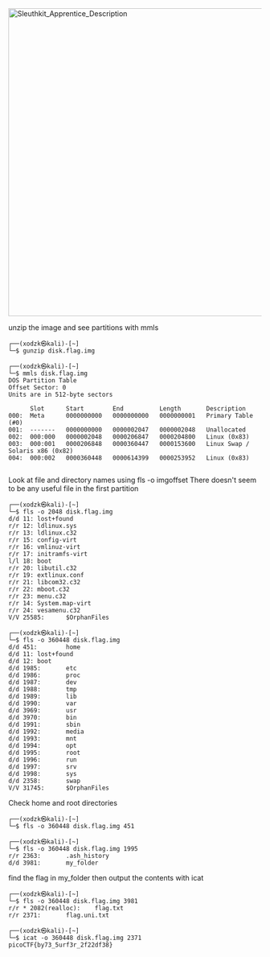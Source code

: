 
<img width="612" alt="Sleuthkit_Apprentice_Description" src="https://github.com/sahinyurek/picoCTF-writeups/assets/62119201/e4309d4c-9814-4c28-97b4-c6c51978597f">




unzip the image and see partitions with mmls

```shell
┌──(xodzk㉿kali)-[~]
└─$ gunzip disk.flag.img

┌──(xodzk㉿kali)-[~]
└─$ mmls disk.flag.img
DOS Partition Table
Offset Sector: 0
Units are in 512-byte sectors

      Slot      Start        End          Length       Description
000:  Meta      0000000000   0000000000   0000000001   Primary Table (#0)
001:  -------   0000000000   0000002047   0000002048   Unallocated
002:  000:000   0000002048   0000206847   0000204800   Linux (0x83)
003:  000:001   0000206848   0000360447   0000153600   Linux Swap / Solaris x86 (0x82)
004:  000:002   0000360448   0000614399   0000253952   Linux (0x83)
                                                    
```


Look at file and directory names using fls -o imgoffset
There doesn't seem to be any useful file in the first partition

```shell
┌──(xodzk㉿kali)-[~]
└─$ fls -o 2048 disk.flag.img       
d/d 11: lost+found
r/r 12: ldlinux.sys
r/r 13: ldlinux.c32
r/r 15: config-virt
r/r 16: vmlinuz-virt
r/r 17: initramfs-virt
l/l 18: boot
r/r 20: libutil.c32
r/r 19: extlinux.conf
r/r 21: libcom32.c32
r/r 22: mboot.c32
r/r 23: menu.c32
r/r 14: System.map-virt
r/r 24: vesamenu.c32
V/V 25585:      $OrphanFiles
                                                                                                                                                                                                                                          
┌──(xodzk㉿kali)-[~]
└─$ fls -o 360448 disk.flag.img
d/d 451:        home
d/d 11: lost+found
d/d 12: boot
d/d 1985:       etc
d/d 1986:       proc
d/d 1987:       dev
d/d 1988:       tmp
d/d 1989:       lib
d/d 1990:       var
d/d 3969:       usr
d/d 3970:       bin
d/d 1991:       sbin
d/d 1992:       media
d/d 1993:       mnt
d/d 1994:       opt
d/d 1995:       root
d/d 1996:       run
d/d 1997:       srv
d/d 1998:       sys
d/d 2358:       swap
V/V 31745:      $OrphanFiles

```

Check home and root directories

```shell
┌──(xodzk㉿kali)-[~]
└─$ fls -o 360448 disk.flag.img 451
                                                                                                                                                                                                                                          
┌──(xodzk㉿kali)-[~]
└─$ fls -o 360448 disk.flag.img 1995
r/r 2363:       .ash_history
d/d 3981:       my_folder

```

find the flag in my_folder then output the contents with icat

```shell
┌──(xodzk㉿kali)-[~]
└─$ fls -o 360448 disk.flag.img 3981
r/r * 2082(realloc):    flag.txt
r/r 2371:       flag.uni.txt

┌──(xodzk㉿kali)-[~]
└─$ icat -o 360448 disk.flag.img 2371
picoCTF{by73_5urf3r_2f22df38}
                                                                      
```
